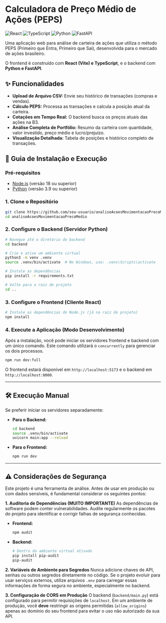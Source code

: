 # Calculadora de Preço Médio de Ações (PEPS)

![React](https://img.shields.io/badge/React-20232A?style=for-the-badge&logo=react&logoColor=61DAFB)
![TypeScript](https://img.shields.io/badge/TypeScript-007ACC?style=for-the-badge&logo=typescript&logoColor=white)
![Python](https://img.shields.io/badge/Python-3776AB?style=for-the-badge&logo=python&logoColor=white)
![FastAPI](https://img.shields.io/badge/FastAPI-005571?style=for-the-badge&logo=fastapi&logoColor=white)

Uma aplicação web para análise de carteira de ações que utiliza o método PEPS (Primeiro que Entra, Primeiro que Sai), desenvolvida para o mercado de ações brasileiro.

O frontend é construído com **React (Vite) e TypeScript**, e o backend com **Python e FastAPI**.

## ✨ Funcionalidades

- **Upload de Arquivo CSV:** Envie seu histórico de transações (compras e vendas).
- **Cálculo PEPS:** Processa as transações e calcula a posição atual da carteira.
- **Cotações em Tempo Real:** O backend busca os preços atuais das ações na B3.
- **Análise Completa de Portfólio:** Resumo da carteira com quantidade, valor investido, preço médio e lucro/prejuízo.
- **Visualização Detalhada:** Tabela de posições e histórico completo de transações.

## 🚀 Guia de Instalação e Execução

### Pré-requisitos

- [Node.js](https://nodejs.org/) (versão 18 ou superior)
- [Python](https://www.python.org/) (versão 3.9 ou superior)

### 1. Clone o Repositório

```bash
git clone https://github.com/seu-usuario/analiseAcoesMovimentacaoPrecoMedio.git
cd analiseAcoesMovimentacaoPrecoMedio
```

### 2. Configure o Backend (Servidor Python)

```bash
# Navegue até o diretório do backend
cd backend

# Crie e ative um ambiente virtual
python3 -m venv .venv
source .venv/bin/activate  # No Windows, use: .venv\Scripts\activate

# Instale as dependências
pip install -r requirements.txt

# Volte para a raiz do projeto
cd ..
```

### 3. Configure o Frontend (Cliente React)

```bash
# Instale as dependências do Node.js (já na raiz do projeto)
npm install
```

### 4. Execute a Aplicação (Modo Desenvolvimento)

Após a instalação, você pode iniciar os servidores frontend e backend com um único comando. Este comando utilizará o `concurrently` para gerenciar os dois processos.

```bash
npm run dev:full
```

O frontend estará disponível em `http://localhost:5173` e o backend em `http://localhost:8000`.

---

## 🛠️ Execução Manual

Se preferir iniciar os servidores separadamente:

- **Para o Backend:**
  ```bash
  cd backend
  source .venv/bin/activate
  uvicorn main:app --reload
  ```

- **Para o Frontend:**
  ```bash
  npm run dev
  ```

---

## ⚠️ Considerações de Segurança

Este projeto é uma ferramenta de análise. Antes de usar em produção ou com dados sensíveis, é fundamental considerar os seguintes pontos:

**1. Auditoria de Dependências (MUITO IMPORTANTE)**
As dependências de software podem conter vulnerabilidades. Audite regularmente os pacotes do projeto para identificar e corrigir falhas de segurança conhecidas.

- **Frontend:**
  ```bash
  npm audit
  ```

- **Backend:**
  ```bash
  # Dentro do ambiente virtual ativado
  pip install pip-audit
  pip-audit
  ```

**2. Variáveis de Ambiente para Segredos**
Nunca adicione chaves de API, senhas ou outros segredos diretamente no código. Se o projeto evoluir para usar serviços externos, utilize arquivos `.env` para carregar essas informações de forma segura no ambiente, especialmente no backend.

**3. Configuração de CORS em Produção**
O backend (`backend/main.py`) está configurado para permitir requisições de `localhost`. Em um ambiente de produção, você **deve** restringir as origens permitidas (`allow_origins`) apenas ao domínio do seu frontend para evitar o uso não autorizado da sua API.
